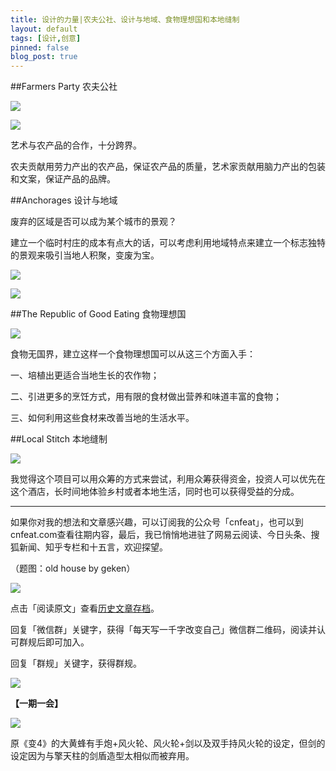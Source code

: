 ```yaml
---
title: 设计的力量|农夫公社、设计与地域、食物理想国和本地缝制
layout: default
tags: [设计,创意]
pinned: false
blog_post: true
---
```


##Farmers Party 农夫公社


![](http://cnfeat.qiniudn.com/P40715-142940.jpg)

![](http://cnfeat.qiniudn.com/P40715-145115.jpg)

艺术与农产品的合作，十分跨界。

农夫贡献用劳力产出的农产品，保证农产品的质量，艺术家贡献用脑力产出的包装和文案，保证产品的品牌。

##Anchorages 设计与地域

废弃的区域是否可以成为某个城市的景观？

建立一个临时村庄的成本有点大的话，可以考虑利用地域特点来建立一个标志独特的景观来吸引当地人积聚，变废为宝。


![](http://cnfeat.qiniudn.com/P40715-144059.jpg)

![](http://cnfeat.qiniudn.com/P40715-144112.jpg)


##The Republic of Good Eating 食物理想国


![](http://cnfeat.qiniudn.com/P40715-140557.jpg)

食物无国界，建立这样一个食物理想国可以从这三个方面入手：

一、培植出更适合当地生长的农作物；

二、引进更多的烹饪方式，用有限的食材做出营养和味道丰富的食物；

三、如何利用这些食材来改善当地的生活水平。


##Local Stitch 本地缝制


![](http://cnfeat.qiniudn.com/P40715-143113.jpg)


我觉得这个项目可以用众筹的方式来尝试，利用众筹获得资金，投资人可以优先在这个酒店，长时间地体验乡村或者本地生活，同时也可以获得受益的分成。

----

如果你对我的想法和文章感兴趣，可以订阅我的公众号「cnfeat」，也可以到cnfeat.com查看往期内容，最后，我已悄悄地进驻了网易云阅读、今日头条、搜狐新闻、知乎专栏和十五言，欢迎探望。

（题图：old house by geken）

![](http://cnfeat.qiniudn.com/mHDSX.png)

点击「阅读原文」查看[历史文章存档](http://cnfeat.com)。


回复「微信群」关键字，获得「每天写一千字改变自己」微信群二维码，阅读并认可群规后即可加入。

回复「群规」关键字，获得群规。

![](http://cnfeat.qiniudn.com/signitrue-2014-07-11.png)


**【一期一会】**

![](http://cnfeat.qiniudn.com/Image-2014-07-18-21-53-21.png)

原《变4》的大黄蜂有手炮+风火轮、风火轮+剑以及双手持风火轮的设定，但剑的设定因为与擎天柱的剑盾造型太相似而被弃用。
